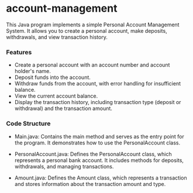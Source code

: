 # account-management
This Java program implements a simple Personal Account Management System. It allows you to create a personal account, make deposits, withdrawals, and view transaction history.

### Features
- Create a personal account with an account number and account holder's name.
- Deposit funds into the account.
- Withdraw funds from the account, with error handling for insufficient balance.
- View the current account balance.
- Display the transaction history, including transaction type (deposit or withdrawal) and the transaction amount.

### Code Structure
- Main.java: Contains the main method and serves as the entry point for the program. It demonstrates how to use the PersonalAccount class.

- PersonalAccount.java: Defines the PersonalAccount class, which represents a personal bank account. It includes methods for deposits, withdrawals, and managing transactions.

- Amount.java: Defines the Amount class, which represents a transaction and stores information about the transaction amount and type.
